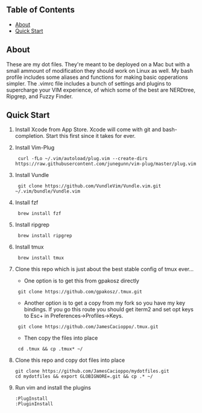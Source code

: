 ## Table of Contents

- [About](#about)
- [Quick Start](#quick-start)

## About

These are my dot files.  They're meant to be deployed on a Mac but with a small
ammount of modification they should work on Linux as well.  My bash profile
includes some aliases and functions for making basic opperations simpler.  The
.vimrc file includes a bunch of settings and plugins to supercharge your VIM
experience, of which some of the best are NERDtree, Ripgrep, and Fuzzy Finder.

## Quick Start

1. Install Xcode from App Store.  Xcode will come with git and bash-completion. Start this first since it takes for ever.

2. Install Vim-Plug

    ` curl -fLo ~/.vim/autoload/plug.vim --create-dirs https://raw.githubusercontent.com/junegunn/vim-plug/master/plug.vim`

3. Install Vundle

    ` git clone https://github.com/VundleVim/Vundle.vim.git ~/.vim/bundle/Vundle.vim`

4. Install fzf

    ` brew install fzf`

5. Install ripgrep

    ` brew install ripgrep`

6. Install tmux

    ` brew install tmux`    

7. Clone this repo which is just about the best stable config of tmux ever...

    - One option is to get this from gpakosz directly 

    ` git clone https://github.com/gpakosz/.tmux.git`

    - Another option is to get a copy from my fork so you have my key bindings. If you go this route you should get iterm2 and set opt keys to Esc+ in Preferences->Profiles->Keys.

    ` git clone https://github.com/JamesCacioppo/.tmux.git`

    - Then copy the files into place

    ` cd .tmux && cp .tmux* ~/`

8. Clone this repo and copy dot files into place

    ```
    git clone https://github.com/JamesCacioppo/mydotfiles.git
    cd mydotfiles && export GLOBIGNORE=.git && cp .* ~/
    ```

9. Run vim and install the plugins

    ```
    :PlugInstall
    :PluginInstall
    ```
